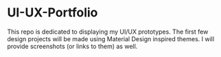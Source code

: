 # UI-UX-Portfolio
This repo is dedicated to displaying my UI/UX prototypes. The first few design projects will be made using Material Design inspired themes. I will provide screenshots (or links to them) as well.
